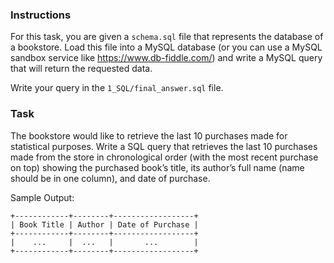 ### Instructions
For this task, you are given a `schema.sql` file that represents the database of a bookstore. Load this file into a MySQL database (or you can use a MySQL sandbox service like https://www.db-fiddle.com/) and write a MySQL query that will return the requested data.

Write your query in the `1_SQL/final_answer.sql` file.

### Task
The bookstore would like to retrieve the last 10 purchases made for statistical purposes. Write a SQL query that retrieves the last 10 purchases made from the store in chronological order (with the most recent purchase on top) showing the purchased book’s title, its author’s full name (name should be in one column), and date of purchase.

Sample Output:

```
+------------+--------+------------------+
| Book Title | Author | Date of Purchase |
+------------+--------+------------------+
|    ...     |  ...   |       ...        |
+------------+--------+------------------+
```